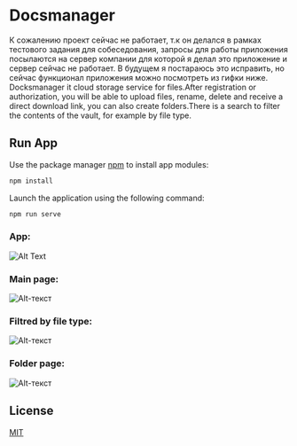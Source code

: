 # Docsmanager

К сожалению проект сейчас не работает, т.к он делался в рамках тестового задания для собеседования, запросы для работы приложения посылаются на сервер компании для которой я делал это приложение и сервер сейчас не работает. В будущем я постараюсь это исправить, но сейчас функционал приложения можно посмотреть из гифки ниже.
Docksmanager it cloud storage service for files.After registration or authorization, you will be able to upload files, rename, delete and receive a direct download link, you can also create folders.There is a search to filter the contents of the vault, for example by file type.

## Run App

Use the package manager [npm](https://pip.pypa.io/en/stable/) to install app modules:

```bash
npm install
```
Launch the application using the following command:
```bash
npm run serve
```
### App:
![Alt Text](2022-09-19-15-37-49.gif)

### Main page:
![Alt-текст](https://i.ibb.co/xsRd7ZH/image.png)

### Filtred by file type:
![Alt-текст](https://i.ibb.co/pwTccpG/image.png)

### Folder page:
![Alt-текст](https://i.ibb.co/s34bc9Z/image.png)

## License
[MIT](https://choosealicense.com/licenses/mit/)
